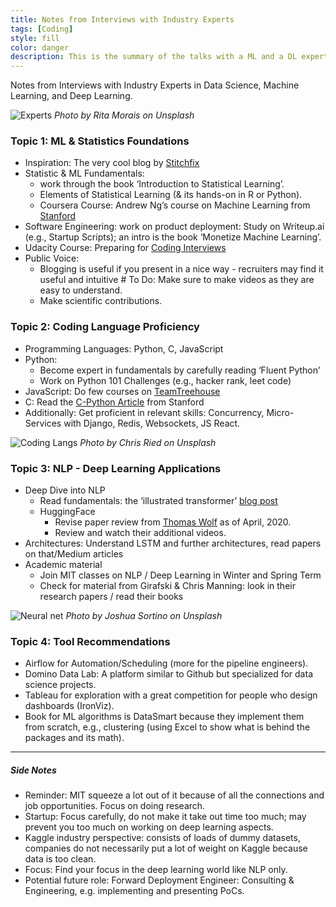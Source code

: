 ```yaml
---
title: Notes from Interviews with Industry Experts
tags: [Coding]
style: fill
color: danger
description: This is the summary of the talks with a ML and a DL expert.
---
```

Notes from Interviews with Industry Experts in Data Science, Machine Learning, and Deep Learning.

![Experts](https://images.unsplash.com/photo-1467746474745-41dd2c7524ce?ixlib=rb-1.2.1&ixid=eyJhcHBfaWQiOjEyMDd9&auto=format&fit=crop&w=1650&q=80)
*Photo by Rita Morais on Unsplash*

### Topic 1: ML & Statistics Foundations

- Inspiration: The very cool blog by [Stitchfix](https://algorithms-tour.stitchfix.com)
- Statistic & ML Fundamentals:  
  - work through the book ‘Introduction to Statistical Learning’.
  - Elements of Statistical Learning (& its hands-on in R or Python).
  - Coursera Course: Andrew Ng’s course on Machine Learning from [Stanford](https://www.coursera.org/learn/machine-learning/home/welcome)
- Software Engineering: work on product deployment: Study on Writeup.ai (e.g., Startup Scripts); an intro is the book ‘Monetize Machine Learning’.
- Udacity Course: Preparing for [Coding Interviews](https://www.udemy.com/course/data-science-career-guide-interview-preparation/)
- Public Voice:
  - Blogging is useful if you present in a nice way - recruiters may find it useful and intuitive # To Do: Make sure to make videos as they are easy to understand.
  - Make scientific contributions.

### Topic 2: Coding Language Proficiency

- Programming Languages: Python, C, JavaScript
- Python:
  - Become expert in fundamentals by carefully reading ‘Fluent Python’
  - Work on Python 101 Challenges (e.g., hacker rank, leet code)
- JavaScript: Do few courses on [TeamTreehouse](https://join.teamtreehouse.com/100-days-of-code/?_ga=2.238278912.1635496758.1590398997-278633462.1590221785)
- C: Read the [C-Python Article](http://cslibrary.stanford.edu/101/EssentialC.pdf) from Stanford
- Additionally: Get proficient in relevant skills: Concurrency, Micro-Services with Django, Redis, Websockets, JS React.

![Coding Langs](https://images.unsplash.com/photo-1515879218367-8466d910aaa4?ixlib=rb-1.2.1&ixid=eyJhcHBfaWQiOjEyMDd9&auto=format&fit=crop&w=750&q=80)
*Photo by Chris Ried on Unsplash*

### Topic 3: NLP - Deep Learning Applications

- Deep Dive into NLP
  - Read fundamentals: the ‘illustrated transformer’ [blog post](http://jalammar.github.io/illustrated-transformer/)
  - HuggingFace
    - Revise paper review from [Thomas Wolf](https://youtu.be/G5lmya6eKtc) as of April, 2020.
    - Review and watch their additional videos.
- Architectures: Understand LSTM and further architectures, read papers on that/Medium articles
- Academic material
  - Join MIT classes on NLP / Deep Learning in Winter and Spring Term
  - Check for material from Girafski & Chris Manning: look in their research papers / read their books

![Neural net](https://images.unsplash.com/photo-1488229297570-58520851e868?ixlib=rb-1.2.1&ixid=eyJhcHBfaWQiOjEyMDd9&auto=format&fit=crop&w=749&q=80)
*Photo by Joshua Sortino on Unsplash*

### Topic 4: Tool Recommendations

- Airflow for Automation/Scheduling (more for the pipeline engineers).
- Domino Data Lab: A platform similar to Github but specialized for data science projects.
- Tableau for exploration with a great competition for people who design dashboards (IronViz).
- Book for ML algorithms is DataSmart because they implement them from scratch, e.g., clustering (using Excel to show what is behind the packages and its math).

---

##### Side Notes

- Reminder: MIT squeeze a lot out of it because of all the connections and job opportunities. Focus on doing research.
- Startup: Focus carefully, do not make it take out time too much; may prevent you too much on working on deep learning aspects.
- Kaggle industry perspective: consists of loads of dummy datasets, companies do not necessarily put a lot of weight on Kaggle because data is too clean.
- Focus: Find your focus in the deep learning world like NLP only.
- Potential future role: Forward Deployment Engineer: Consulting & Engineering, e.g. implementing and presenting PoCs.
